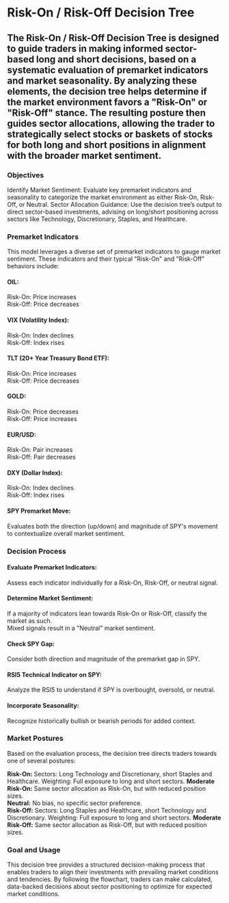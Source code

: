 # Risk-On / Risk-Off Decision Tree

## The Risk-On / Risk-Off Decision Tree is designed to guide traders in making informed sector-based long and short decisions, based on a systematic evaluation of premarket indicators and market seasonality. By analyzing these elements, the decision tree helps determine if the market environment favors a "Risk-On" or "Risk-Off" stance. The resulting posture then guides sector allocations, allowing the trader to strategically select stocks or baskets of stocks for both long and short positions in alignment with the broader market sentiment.

### Objectives
Identify Market Sentiment: Evaluate key premarket indicators and seasonality to categorize the market environment as either Risk-On, Risk-Off, or Neutral.
Sector Allocation Guidance: Use the decision tree’s output to direct sector-based investments, advising on long/short positioning across sectors like Technology, Discretionary, Staples, and Healthcare.

### Premarket Indicators
This model leverages a diverse set of premarket indicators to gauge market sentiment. These indicators and their typical "Risk-On" and "Risk-Off" behaviors include:

#### OIL:
Risk-On: Price increases  
Risk-Off: Price decreases

#### VIX (Volatility Index):
Risk-On: Index declines  
Risk-Off: Index rises

#### TLT (20+ Year Treasury Bond ETF):
Risk-On: Price increases  
Risk-Off: Price decreases  

#### GOLD:
Risk-On: Price decreases  
Risk-Off: Price increases  

#### EUR/USD:
Risk-On: Pair increases  
Risk-Off: Pair decreases  

#### DXY (Dollar Index):
Risk-On: Index declines  
Risk-Off: Index rises  

#### SPY Premarket Move:
Evaluates both the direction (up/down) and magnitude of SPY's movement to contextualize overall market sentiment.  

### Decision Process
#### Evaluate Premarket Indicators: 
Assess each indicator individually for a Risk-On, Risk-Off, or neutral signal.

#### Determine Market Sentiment:
If a majority of indicators lean towards Risk-On or Risk-Off, classify the market as such.   
Mixed signals result in a "Neutral" market sentiment.

#### Check SPY Gap: 
Consider both direction and magnitude of the premarket gap in SPY.

#### RSI5 Technical Indicator on SPY: 
Analyze the RSI5 to understand if SPY is overbought, oversold, or neutral.

#### Incorporate Seasonality: 
Recognize historically bullish or bearish periods for added context.

### Market Postures
Based on the evaluation process, the decision tree directs traders towards one of several postures:

**Risk-On:** Sectors: Long Technology and Discretionary, short Staples and Healthcare. Weighting: Full exposure to long and short sectors.
**Moderate Risk-On:**  Same sector allocation as Risk-On, but with reduced position sizes.  
**Neutral:** No bias, no specific sector preference.  
**Risk-Off:** Sectors: Long Staples and Healthcare, short Technology and Discretionary. Weighting: Full exposure to long and short sectors.
**Moderate Risk-Off:** Same sector allocation as Risk-Off, but with reduced position sizes.    

### Goal and Usage
This decision tree provides a structured decision-making process that enables traders to align their investments with prevailing market conditions and tendencies. By following the flowchart, traders can make calculated, data-backed decisions about sector positioning to optimize for expected market conditions.
